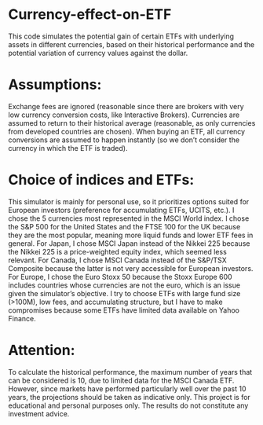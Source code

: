 # Currency-effect-on-ETF
This code simulates the potential gain of certain ETFs with underlying assets in different currencies, based on their historical performance and the potential variation of currency values against the dollar.
# Assumptions:
Exchange fees are ignored (reasonable since there are brokers with very low currency conversion costs, like Interactive Brokers).
Currencies are assumed to return to their historical average (reasonable, as only currencies from developed countries are chosen).
When buying an ETF, all currency conversions are assumed to happen instantly (so we don’t consider the currency in which the ETF is traded).

# Choice of indices and ETFs:
This simulator is mainly for personal use, so it prioritizes options suited for European investors (preference for accumulating ETFs, UCITS, etc.).
I chose the 5 currencies most represented in the MSCI World index.
I chose the S&P 500 for the United States and the FTSE 100 for the UK because they are the most popular, meaning more liquid funds and lower ETF fees in general.
For Japan, I chose MSCI Japan instead of the Nikkei 225 because the Nikkei 225 is a price-weighted equity index, which seemed less relevant.
For Canada, I chose MSCI Canada instead of the S&P/TSX Composite because the latter is not very accessible for European investors.
For Europe, I chose the Euro Stoxx 50 because the Stoxx Europe 600 includes countries whose currencies are not the euro, which is an issue given the simulator’s objective.
I try to choose ETFs with large fund size (>100M), low fees, and accumulating structure, but I have to make compromises because some ETFs have limited data available on Yahoo Finance.

# Attention:
To calculate the historical performance, the maximum number of years that can be considered is 10, due to limited data for the MSCI Canada ETF. However, since markets have performed particularly well over the past 10 years, the projections should be taken as indicative only.
This project is for educational and personal purposes only. The results do not constitute any investment advice.
